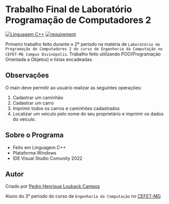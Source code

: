 Trabalho Final de Laboratório Programação de Computadores 2
===========
[![Linguagem C++](https://img.shields.io/badge/Linguagem-C%2B%2B-green.svg)](https://github.com/PedroLouback/TrabalhoFinal-Prog.2)
[![requirement](https://img.shields.io/badge/IDE-Visual%3A%3AStudio%3A%3AComunity2022-orange.svg)](https://visualstudio.microsoft.com/pt-br/downloads/)

Primeiro trabalho feito durante o 2º período na matéria de `Laboratório de Programação de Computadores 2 do curso de Engenharia da Computação no CEFET-MG Campus Divinópolis`. Trabalho feito utilizando POO(Programação Orientada a Objetos) e listas encadeadas.

## Observações

O main deve permitir ao usuário realizar as seguintes operações:
1.	Cadastrar um caminhão
2.	Cadastrar um carro
3.	Imprimir todos os carros e caminhões cadastrados
4.	Localizar um veiculo pelo nome do seu proprietário e imprimir os dados do veiculo.

## Sobre o Programa

* Feito em Linguagem  C++
* Plataforma Windows
* IDE Visual Studio Comunity 2022

## Autor

Criado por [Pedro Henrique Louback Campos](https://www.linkedin.com/in/pedro-henrique-louback-campos-0a4a03205/)

Aluno do 3° periodo do curso de `Engenharia da Computação` no [CEFET-MG](https://www.cefetmg.br)
